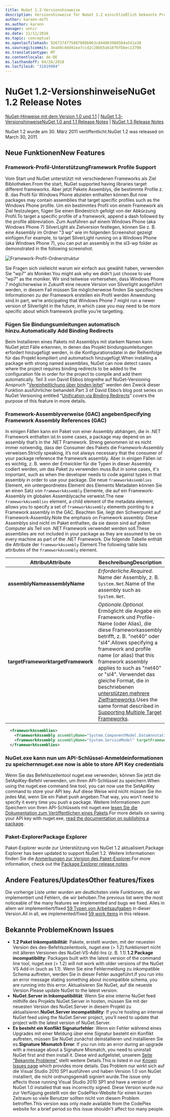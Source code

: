 ```yaml
---
title: NuGet 1.2-Versionshinweise
description: Versionshinweise für NuGet 1.2 einschließlich bekannte Probleme, Fehlerbehebungen, Funktionen und Archivierung von dcrs Design.
author: karann-msft
ms.author: karann
manager: unnir
ms.date: 11/11/2016
ms.topic: conceptual
ms.openlocfilehash: 9267374775887889b063c844063988504a541a38
ms.sourcegitcommit: 3eab9c4dd41ea7ccd2c28bb5ab16f6fbbec13708
ms.translationtype: MT
ms.contentlocale: de-DE
ms.lasthandoff: 04/26/2018
ms.locfileid: "31819984"
---
```

# <a name="nuget-12-release-notes"></a><span data-ttu-id="031d9-103">NuGet 1.2-Versionshinweise</span><span class="sxs-lookup"><span data-stu-id="031d9-103">NuGet 1.2 Release Notes</span></span>

<span data-ttu-id="031d9-104">[NuGet-Hinweise mit dem Version 1.0 und 1.1](../release-notes/nuget-1.1.md) | [NuGet 1.3-Versionshinweise](../release-notes/nuget-1.3.md)</span><span class="sxs-lookup"><span data-stu-id="031d9-104">[NuGet 1.0 and 1.1 Release Notes](../release-notes/nuget-1.1.md) | [NuGet 1.3 Release Notes](../release-notes/nuget-1.3.md)</span></span>

<span data-ttu-id="031d9-105">NuGet 1.2 wurde am 30. März 2011 veröffentlicht.</span><span class="sxs-lookup"><span data-stu-id="031d9-105">NuGet 1.2 was released on March 30, 2011.</span></span>

## <a name="new-features"></a><span data-ttu-id="031d9-106">Neue Funktionen</span><span class="sxs-lookup"><span data-stu-id="031d9-106">New Features</span></span>

### <a name="framework-profile-support"></a><span data-ttu-id="031d9-107">Framework-Profil-Unterstützung</span><span class="sxs-lookup"><span data-stu-id="031d9-107">Framework Profile Support</span></span>

<span data-ttu-id="031d9-108">Vom Start und NuGet unterstützt mit verschiedenen Frameworks als Ziel Bibliotheken.</span><span class="sxs-lookup"><span data-stu-id="031d9-108">From the start, NuGet supported having libraries target different frameworks.</span></span> <span data-ttu-id="031d9-109">Aber jetzt Pakete Assemblys, die bestimmte Profile z. B. das Profil für Windows Phone abzielen enthalten können.</span><span class="sxs-lookup"><span data-stu-id="031d9-109">But now packages may contain assemblies that target specific profiles such as the Windows Phone profile.</span></span> <span data-ttu-id="031d9-110">Um ein bestimmtes Profil von einem Framework als Ziel festzulegen, fügen Sie einen Bindestrich gefolgt von der Abkürzung Profil.</span><span class="sxs-lookup"><span data-stu-id="031d9-110">To target a specific profile of a framework, append a dash followed by the profile abbreviation.</span></span> <span data-ttu-id="031d9-111">Zum Ausführen auf einem Windows Phone (aka Windows Phone 7) SilverLight als Zielversion festlegen, können Sie z. B. eine Assembly im Ordner "3 wp" wie im folgenden Screenshot gezeigt einfügen.</span><span class="sxs-lookup"><span data-stu-id="031d9-111">For example, to target SilverLight running on a Windows Phone (aka Windows Phone 7), you can put an assembly in the sl3-wp folder as demonstrated in the following screenshot.</span></span>

![Framework-Profil-Ordnerstruktur](./media/framework-profile-support.png)

<span data-ttu-id="031d9-113">Sie Fragen sich vielleicht warum wir einfach aus gewählt haben, verwenden Sie "wp7" als Moniker.</span><span class="sxs-lookup"><span data-stu-id="031d9-113">You might ask why we didn’t just choose to use “wp7” as the moniker.</span></span> <span data-ttu-id="031d9-114">Wir sind teilweise vorhersehen, dass Windows Phone 7 möglicherweise in Zukunft eine neuere Version von Silverlight ausgeführt werden, in diesem Fall müssen Sie möglicherweise finden Sie spezifischere Informationen zu der Framework erstellen ein Profil werden Anwendung sind.</span><span class="sxs-lookup"><span data-stu-id="031d9-114">In part, we’re anticipating that Windows Phone 7 might run a newer version of Silverlight in the future, in which case you may need to be more specific about which framework profile you’re targetting.</span></span>

### <a name="automatically-add-binding-redirects"></a><span data-ttu-id="031d9-115">Fügen Sie Bindungsumleitungen automatisch hinzu.</span><span class="sxs-lookup"><span data-stu-id="031d9-115">Automatically Add Binding Redirects</span></span>

<span data-ttu-id="031d9-116">Beim Installieren eines Pakets mit Assemblys mit starkem Namen kann NuGet jetzt Fälle erkennen, in denen das Projekt bindungsumleitungen erfordert hinzugefügt werden, in die Konfigurationsdatei in der Reihenfolge für das Projekt kompiliert und automatisch hinzugefügt.</span><span class="sxs-lookup"><span data-stu-id="031d9-116">When installing a package with strong named assemblies, NuGet can now detect cases where the project requires binding redirects to be added to the configuration file in order for the project to compile and add them automatically.</span></span> <span data-ttu-id="031d9-117">Teil 3 von David Ebbos blogreihe auf NuGet-Versioning Anspruch "[Vereinheitlichung über binden leitet](http://blog.davidebbo.com/2011/01/nuget-versioning-part-3-unification-via.html)" werden den Zweck dieser Funktion ausführlicher behandelt.</span><span class="sxs-lookup"><span data-stu-id="031d9-117">Part 3 of David Ebbo’s blog post series on NuGet Versioning entitled “[Unification via Binding Redirects](http://blog.davidebbo.com/2011/01/nuget-versioning-part-3-unification-via.html)” covers the purpose of this feature in more details.</span></span>

<a name="framework-assembly-refs"></a>

### <a name="specifying-framework-assembly-references-gac"></a><span data-ttu-id="031d9-118">Framework-Assemblyverweise (GAC) angeben</span><span class="sxs-lookup"><span data-stu-id="031d9-118">Specifying Framework Assembly References (GAC)</span></span>

<span data-ttu-id="031d9-119">In einigen Fällen kann ein Paket von einer Assembly abhängen, die in .NET Framework enthalten ist.</span><span class="sxs-lookup"><span data-stu-id="031d9-119">In some cases, a package may depend on an assembly that’s in the .NET Framework.</span></span> <span data-ttu-id="031d9-120">Streng genommen ist es nicht immer notwendig, dass der Consumer des Pakets die Framework-Assembly verweisen.</span><span class="sxs-lookup"><span data-stu-id="031d9-120">Strictly speaking, it’s not always necessary that the consumer of your package reference the framework assembly.</span></span> <span data-ttu-id="031d9-121">Aber in einigen Fällen ist es wichtig, z. B. wenn der Entwickler für die Typen in dieser Assembly codiert werden, um das Paket zu verwenden muss.</span><span class="sxs-lookup"><span data-stu-id="031d9-121">But in some cases, it's important, such as when the developer needs to code against types in that assembly in order to use your package.</span></span> <span data-ttu-id="031d9-122">Die neue `frameworkAssemblies` Element, ein untergeordnetes Element des Elements Metadaten können Sie an einen Satz von `frameworkAssembly` Elemente, die auf ein Framework-Assembly im globalen Assemblycache verweist.</span><span class="sxs-lookup"><span data-stu-id="031d9-122">The new `frameworkAssemblies` element, a child element of the metadata element, allows you to specify a set of `frameworkAssembly` elements pointing to a Framework assembly in the GAC.</span></span> <span data-ttu-id="031d9-123">Beachten Sie, liegt den Schwerpunkt auf Framework-Assembly.</span><span class="sxs-lookup"><span data-stu-id="031d9-123">Note the emphasis on Framework assembly.</span></span>
<span data-ttu-id="031d9-124">Diese Assemblys sind nicht im Paket enthalten, da sie davon sind auf jedem Computer als Teil von .NET Framework verwendet werden soll.</span><span class="sxs-lookup"><span data-stu-id="031d9-124">These assemblies are not included in your package as they are assumed to be on every machine  as part of the .NET Framework.</span></span> <span data-ttu-id="031d9-125">Die folgende Tabelle enthält die Attribute der `frameworkAssembly` Element.</span><span class="sxs-lookup"><span data-stu-id="031d9-125">The following table lists attributes of the `frameworkAssembly` element.</span></span>


|<span data-ttu-id="031d9-126">Attribut</span><span class="sxs-lookup"><span data-stu-id="031d9-126">Attribute</span></span> |<span data-ttu-id="031d9-127">Beschreibung</span><span class="sxs-lookup"><span data-stu-id="031d9-127">Description</span></span>|
|----------------|-----------|
|<span data-ttu-id="031d9-128">**assemblyName**</span><span class="sxs-lookup"><span data-stu-id="031d9-128">**assemblyName**</span></span>|<span data-ttu-id="031d9-129">*Erforderliche*.</span><span class="sxs-lookup"><span data-stu-id="031d9-129">*Required*.</span></span> <span data-ttu-id="031d9-130">Name der Assembly, z. B. `System.Net`.</span><span class="sxs-lookup"><span data-stu-id="031d9-130">Name of the assembly such as `System.Net`.</span></span>|
|<span data-ttu-id="031d9-131">**targetFramework**</span><span class="sxs-lookup"><span data-stu-id="031d9-131">**targetFramework**</span></span>|<span data-ttu-id="031d9-132">*Optionale*.</span><span class="sxs-lookup"><span data-stu-id="031d9-132">*Optional*.</span></span> <span data-ttu-id="031d9-133">Ermöglicht die Angabe ein Framework und Profile-Name (oder Alias), die diese Frameworkassembly betrifft, z. B. "net40" oder "sl4".</span><span class="sxs-lookup"><span data-stu-id="031d9-133">Allows specifying a framework and profile name (or alias) that this framework assembly applies to such as "net40" or "sl4".</span></span> <span data-ttu-id="031d9-134">Verwendet das gleiche Format, die in beschriebenen [unterstützen mehrere Zielframeworks](../create-packages/supporting-multiple-target-frameworks.md).</span><span class="sxs-lookup"><span data-stu-id="031d9-134">Uses the same format described in [Supporting Multiple Target Frameworks](../create-packages/supporting-multiple-target-frameworks.md).</span></span>|

```xml
  <frameworkAssemblies>
    <frameworkAssembly assemblyName="System.ComponentModel.DataAnnotations" targetFramework="net40" />
    <frameworkAssembly assemblyName="System.ServiceModel" targetFramework="net40" />
  </frameworkAssemblies>
```

### <a name="nugetexe-now-is-able-to-store-api-key-credentials"></a><span data-ttu-id="031d9-135">NuGet.exe kann nun um API-Schlüssel-Anmeldeinformationen zu speichern</span><span class="sxs-lookup"><span data-stu-id="031d9-135">nuget.exe now is able to store API Key credentials</span></span>

<span data-ttu-id="031d9-136">Wenn Sie das Befehlszeilentool nuget.exe verwenden, können Sie jetzt die SetApiKey-Befehl verwenden, um Ihren API-Schlüssel zu speichern.</span><span class="sxs-lookup"><span data-stu-id="031d9-136">When using the nuget.exe command line tool, you can now use the SetApiKey command to store your API key.</span></span> <span data-ttu-id="031d9-137">Auf diese Weise wird nicht müssen Sie ihn jedes Mal, wenn Sie ein Paket push angeben.</span><span class="sxs-lookup"><span data-stu-id="031d9-137">That way, you won’t need to specify it every time you push a package.</span></span> <span data-ttu-id="031d9-138">Weitere Informationen zum Speichern von Ihren API-Schlüssels mit nuget.exe [lesen Sie die Dokumentation zum Veröffentlichen eines Pakets](../create-packages/publish-a-package.md).</span><span class="sxs-lookup"><span data-stu-id="031d9-138">For more details on saving your API key with nuget.exe, [read the documentation on publishing a package](../create-packages/publish-a-package.md).</span></span>

### <a name="package-explorer"></a><span data-ttu-id="031d9-139">Paket-Explorer</span><span class="sxs-lookup"><span data-stu-id="031d9-139">Package Explorer</span></span>
<span data-ttu-id="031d9-140">Paket-Explorer wurde zur Unterstützung von NuGet 1.2 aktualisiert.</span><span class="sxs-lookup"><span data-stu-id="031d9-140">Package Explorer has been updated to support NuGet 1.2.</span></span> <span data-ttu-id="031d9-141">Weitere Informationen finden Sie die [Anmerkungen zur Version des Paket-Explorer](http://nuget.codeplex.com/wikipage?title=New%20features%20in%20NuGet%20Package%20Explorer%201.0).</span><span class="sxs-lookup"><span data-stu-id="031d9-141">For more information, check out the [Package Explorer release notes](http://nuget.codeplex.com/wikipage?title=New%20features%20in%20NuGet%20Package%20Explorer%201.0).</span></span>

## <a name="other-featuresfixes"></a><span data-ttu-id="031d9-142">Andere Features/Updates</span><span class="sxs-lookup"><span data-stu-id="031d9-142">Other features/fixes</span></span>

<span data-ttu-id="031d9-143">Die vorherige Liste unter wurden am deutlichsten viele Funktionen, die wir implementiert und Fehlern, die wir behoben.</span><span class="sxs-lookup"><span data-stu-id="031d9-143">The previous list were the most noticeable of the many features we implemented and bugs we fixed.</span></span> <span data-ttu-id="031d9-144">Alles in allem wir implementiert/fixed [59 Typen von Arbeitsaufgaben](http://nuget.codeplex.com/workitem/list/advanced?keyword=&status=All&type=All&priority=All&release=NuGet%201.2&assignedTo=All&component=All&sortField=Votes&sortDirection=Descending&page=0) in dieser Version.</span><span class="sxs-lookup"><span data-stu-id="031d9-144">All in all, we implemented/fixed [59 work items](http://nuget.codeplex.com/workitem/list/advanced?keyword=&status=All&type=All&priority=All&release=NuGet%201.2&assignedTo=All&component=All&sortField=Votes&sortDirection=Descending&page=0) in this release.</span></span>

## <a name="known-issues"></a><span data-ttu-id="031d9-145">Bekannte Probleme</span><span class="sxs-lookup"><span data-stu-id="031d9-145">Known Issues</span></span>

* <span data-ttu-id="031d9-146">**1.2 Paket Inkompatibilität**: Pakete, erstellt wurden, mit der neuesten Version des des-Befehlszeilentools, nuget.exe (> 1.2) funktioniert nicht mit älteren Versionen des NuGet-VS-Add-Ins (z. B. 1.1).</span><span class="sxs-lookup"><span data-stu-id="031d9-146">**1.2 Package incompatibility**: Packages built with the latest version of the command line tool, nuget.exe (> 1.2) will not work with older versions of the NuGet VS Add-in (such as 1.1).</span></span> <span data-ttu-id="031d9-147">Wenn Sie eine Fehlermeldung zu inkompatible Schema auftreten, werden Sie in dieser Fehler ausgeführt.</span><span class="sxs-lookup"><span data-stu-id="031d9-147">If you run into an error message stating something about incompatible schema, you are running into this error.</span></span> <span data-ttu-id="031d9-148">Aktualisieren Sie NuGet, auf die neueste Version.</span><span class="sxs-lookup"><span data-stu-id="031d9-148">Please update NuGet to the latest version.</span></span>
* <span data-ttu-id="031d9-149">**NuGet.Server in Inkompatibilität**: Wenn Sie eine interne NuGet feed mithilfe des Projekts NuGet.Server in hosten, müssen Sie mit der neuesten Version des NuGet.Server in diesem Projekt zu aktualisieren.</span><span class="sxs-lookup"><span data-stu-id="031d9-149">**NuGet.Server incompatibility**: If you’re hosting an internal NuGet feed using the NuGet.Server project, you’ll need to update that project with the latest version of NuGet.Server.</span></span>
* <span data-ttu-id="031d9-150">**Es besteht ein Konflikt Signaturfehler**: Wenn ein Fehler während eines Upgrades mit einer Meldung über eine Signatur besteht ein Konflikt auftreten, müssen Sie NuGet zunächst deinstallieren und installieren Sie es.</span><span class="sxs-lookup"><span data-stu-id="031d9-150">**Signature Mismatch Error**: If you run into an error during an upgrade with a message about a Signature Mismatch, you need to uninstall NuGet first and then install it.</span></span> <span data-ttu-id="031d9-151">Diese wird aufgelistet, unserem [Seite "Bekannte Probleme"](../release-notes/known-issues.md) stellt weitere Details.</span><span class="sxs-lookup"><span data-stu-id="031d9-151">This is listed in our [Known Issues page](../release-notes/known-issues.md) which provides more details.</span></span> <span data-ttu-id="031d9-152">Das Problem nur wirkt sich auf die Visual Studio 2010 SP1 ausführen und haben Version 1.0 von NuGet installiert, die nicht ordnungsgemäß signiert wurde.</span><span class="sxs-lookup"><span data-stu-id="031d9-152">The issue only affects those running Visual Studio 2010 SP1 and have a version of NuGet 1.0 installed that was incorrectly signed.</span></span> <span data-ttu-id="031d9-153">Diese Version wurde nur zur Verfügung gestellt von der CodePlex-Website für einen kurzen Zeitraum so viele Benutzer sollten nicht von diesem Problem betroffen.</span><span class="sxs-lookup"><span data-stu-id="031d9-153">This version was only made available from the CodePlex website for a brief period so this issue shouldn't affect too many people.</span></span>
